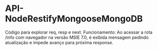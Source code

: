 # API-NodeRestifyMongooseMongoDB
Código para explorar req, resp e next. Funcionamento: Ao acessar a rota /info com navegador na versão MSIE 7.0, é exibida mensagem pedindo atualização e impede avanço para próxima response.

